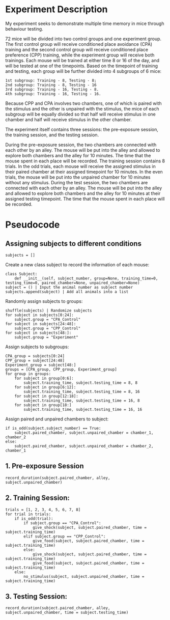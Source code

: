 # Experiment Description
My experiment seeks to demonstrate multiple time memory in mice through behaviour testing.

72 mice will be divided into two control groups and one experiment group. The first control group will receive conditioned place avoidance (CPA) training and the second control group will receive conditioned place preference (CPP) training, while the experiment group will receive both trainings.
Each mouse will be trained at either time 8 or 16 of the day, and will be tested at one of the timepoints. Based on the timepoint of training and testing, each group will be further divided into 4 subgroups of 6 mice:

    1st subgroup: Training - 8, Testing - 8;
    2nd subgroup: Training - 8, Testing - 16
    3rd subgroup: Training - 16, Testing - 8.
    4th subgroup: Training - 16, Testing - 16.

Because CPP and CPA involves two chambers, one of which is paired with the stimulus and the other is unpaired with the stimulus, the mice of each subgroup will be equally divided so that half will receive stimulus in one chamber and half will receive stimulus in the other chamber.


The experiment itself contains three sessions: 
the pre-exposure session, the training session, and the testing session.

During the pre-exposure session, the two chambers are connected with each other by an alley. The mouse will be put into the alley and allowed to explore both chambers and the alley for 10 minutes. The time that the mouse spent in each place will be recorded.
The training session contains 8 trials. In the odd trials, each mouse will receive the assigned stimulus in their paired chamber at their assigned timepoint for 10 minutes. In the even trials, the mouse will be put into the unpaired chamber for 10 minutes without any stimulus. 
During the test session, the two chambers are connected with each other by an alley. The mouse will be put into the alley and allowed to explore both chambers and the alley for 10 minutes at their assigned testing timepoint. The time that the mouse spent in each place will be recorded.
 

# Pseudocode
## Assigning subjects to different conditions
    subjects = []
Create a new class subject to record the information of each mouse:

    class Subject:
        def __init__(self, subject_number, group=None, training_time=0, testing_time=0, paired_chamber=None, unpaired_chamber=None)
    subject = () | Input the animal number as subject number
    subjects.append(subject) | Add all animals into a list

Randomly assign subjects to groups:

    shuffle(subjects) | Randomize subjects
    for subject in subjects[0:24]:
        subject.group = "CPA_Control"
    for subject in subjects[24:48]:
        subject.group = "CPP_Control"
    for subject in subjects[48:]:
        subject.group = "Experiment"
        
Assign subjects to subgroups:             
   
    CPA_group = subjects[0:24]
    CPP_group = subject[24:48]
    Experiment_group = subject[48:]
    groups = [CPA_group, CPP_group, Experiment_group]
    for group in groups:
        for subject in group[0:6]:
            subject.training_time, subject.testing_time = 8, 8
        for subject in group[6:12]:
            subject.training_time, subject.testing_time = 8, 16
        for subject in group[12:18]:
            subject.training_time, subject.testing_time = 16, 8
        for subject in group[18:]
            subject.training_time, subject.testing_time = 16, 16

Assign paired and unpaired chambers to subject:

    if is_odd(subject.subject_number) == True:
        subject.paired_chamber, subject.unpaired_chamber = chamber_1, chamber_2
    else:
        subject.paired_chamber, subject.unpaired_chamber = chamber_2, chamber_1

## 1. Pre-exposure Session
    record_duration(subject.paired_chamber, alley, subject.unpaired_chamber)

## 2. Training Session:
    trials = [1, 2, 3, 4, 5, 6, 7, 8]
    for trial in trials:
        if is_odd(trial):
            if subject.group == "CPA_Control":
                give_shock(subject, subject.paired_chamber, time = subject.training_time)
            elif subject.group == "CPP_Control":
                give_food(subject, subject.paired_chamber, time = subject.training_time)
            else:
                give_shock(subject, subject.paired_chamber, time = subject.training_time)
                give_food(subject, subject.paired_chamber, time = subject.training_time)
        else:
            no_stimulus(subject, subject.unpaired_chamber, time = subject.training_time)
        
## 3. Testing Session:
    record_duration(subject.paired_chamber, alley, subject.unpaired_chamber, time = subject.testing_time)